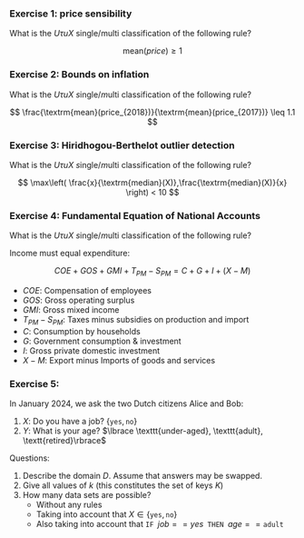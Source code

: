 
### Exercise 1: price sensibility

What is the $U\tau uX$ single/multi classification of the following rule?

$$
\textrm{mean}(price) \geq 1  
$$

### Exercise 2: Bounds on inflation

What is the $U\tau uX$ $s$ingle/$m$ulti classification of the following rule?

$$
\frac{\textrm{mean}(price_{2018})}{\textrm{mean}(price_{2017})} \leq 1.1  
$$

### Exercise 3: Hiridhogou-Berthelot outlier detection

What is the $U\tau uX$ $s$ingle/$m$ulti classification of the following rule?

$$
\max\left(
\frac{x}{\textrm{median}(X)},\frac{\textrm{median}(X)}{x}
\right) < 10
$$

### Exercise 4: Fundamental Equation of National Accounts

What is the $U\tau uX$ $s$ingle/$m$ulti classification of the following rule?

Income must equal expenditure:

$$
COE + GOS + GMI + T_{PM} - S_{PM} =  C + G + I + (X - M)
$$


- $COE$: Compensation of employees
- $GOS$: Gross operating surplus
- $GMI$: Gross mixed income
- $T_{PM}-S_{PM}$: Taxes minus subsidies on production and import
- $C$: Consumption by households
- $G$: Government consumption & investment
- $I$: Gross private domestic investment
- $X-M$: Export minus Imports of goods and services

### Exercise 5:


In January 2024, we ask the two Dutch citizens Alice and Bob:

1. $X$: Do you have a job? $\lbrace \texttt{yes}, \texttt{no}\rbrace$
2. $Y$: What is your age? $\lbrace \texttt{under-aged}, \texttt{adult}, \textt{retired}\rbrace$

Questions:

1. Describe the domain $D$. Assume that answers may be swapped.
2. Give all values of $k$ (this constitutes the set of keys $K$)
3. How many data sets are possible?
    - Without any rules
    - Taking into account that $X\in \lbrace \texttt{yes}, \texttt{no}\rbrace$
    - Also taking into account that $\texttt{IF } job==yes \texttt{ THEN } age == \texttt{adult}$

